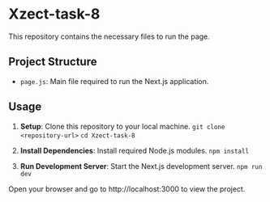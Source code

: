 # Xzect-task-8

This repository contains the necessary files to run the page.

## Project Structure

- `page.js`: Main file required to run the Next.js application.

## Usage

1. **Setup**: Clone this repository to your local machine.
   `git clone <repository-url>`
   `cd Xzect-task-8`

2. **Install Dependencies**: Install required Node.js modules.
    `npm install`

2. **Run Development Server**: Start the Next.js development server.
    `npm run dev`

Open your browser and go to http://localhost:3000 to view the project.



